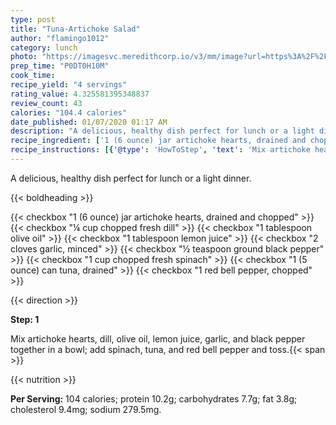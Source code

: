 ```yaml
---
type: post
title: "Tuna-Artichoke Salad"
author: "flamingo1012"
category: lunch
photo: "https://imagesvc.meredithcorp.io/v3/mm/image?url=https%3A%2F%2Fimages.media-allrecipes.com%2Fuserphotos%2F3577594.jpg"
prep_time: "P0DT0H10M"
cook_time: 
recipe_yield: "4 servings"
rating_value: 4.325581395348837
review_count: 43
calories: "104.4 calories"
date_published: 01/07/2020 01:17 AM
description: "A delicious, healthy dish perfect for lunch or a light dinner."
recipe_ingredient: ['1 (6 ounce) jar artichoke hearts, drained and chopped', '¼ cup chopped fresh dill', '1 tablespoon olive oil', '1 tablespoon lemon juice', '2 cloves garlic, minced', '½ teaspoon ground black pepper', '1 cup chopped fresh spinach', '1 (5 ounce) can tuna, drained', '1 red bell pepper, chopped']
recipe_instructions: [{'@type': 'HowToStep', 'text': 'Mix artichoke hearts, dill, olive oil, lemon juice, garlic, and black pepper together in a bowl; add spinach, tuna, and red bell pepper and toss.\n'}]
---
```


A delicious, healthy dish perfect for lunch or a light dinner. 

{{< boldheading >}}

{{< checkbox "1 (6 ounce) jar artichoke hearts, drained and chopped" >}}
{{< checkbox "¼ cup chopped fresh dill" >}}
{{< checkbox "1 tablespoon olive oil" >}}
{{< checkbox "1 tablespoon lemon juice" >}}
{{< checkbox "2 cloves garlic, minced" >}}
{{< checkbox "½ teaspoon ground black pepper" >}}
{{< checkbox "1 cup chopped fresh spinach" >}}
{{< checkbox "1 (5 ounce) can tuna, drained" >}}
{{< checkbox "1  red bell pepper, chopped" >}}


{{< direction >}}

**Step: 1**

Mix artichoke hearts, dill, olive oil, lemon juice, garlic, and black pepper together in a bowl; add spinach, tuna, and red bell pepper and toss.{{< span >}}

{{< nutrition >}}

**Per Serving:** 104 calories; protein 10.2g; carbohydrates 7.7g; fat 3.8g; cholesterol 9.4mg; sodium 279.5mg.